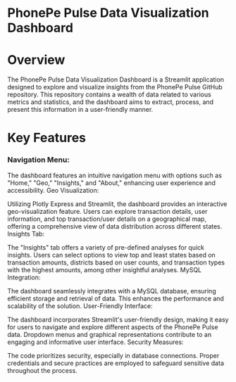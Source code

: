 # PhonePe Pulse Data Visualization Dashboard
# Overview
The PhonePe Pulse Data Visualization Dashboard is a Streamlit application designed to explore and visualize insights from the PhonePe Pulse GitHub repository. This repository contains a wealth of data related to various metrics and statistics, and the dashboard aims to extract, process, and present this information in a user-friendly manner.

# Key Features
### Navigation Menu:

The dashboard features an intuitive navigation menu with options such as "Home," "Geo," "Insights," and "About," enhancing user experience and accessibility.
Geo Visualization:

Utilizing Plotly Express and Streamlit, the dashboard provides an interactive geo-visualization feature. Users can explore transaction details, user information, and top transaction/user details on a geographical map, offering a comprehensive view of data distribution across different states.
Insights Tab:

The "Insights" tab offers a variety of pre-defined analyses for quick insights. Users can select options to view top and least states based on transaction amounts, districts based on user counts, and transaction types with the highest amounts, among other insightful analyses.
MySQL Integration:

The dashboard seamlessly integrates with a MySQL database, ensuring efficient storage and retrieval of data. This enhances the performance and scalability of the solution.
User-Friendly Interface:

The dashboard incorporates Streamlit's user-friendly design, making it easy for users to navigate and explore different aspects of the PhonePe Pulse data. Dropdown menus and graphical representations contribute to an engaging and informative user interface.
Security Measures:

The code prioritizes security, especially in database connections. Proper credentials and secure practices are employed to safeguard sensitive data throughout the process.
